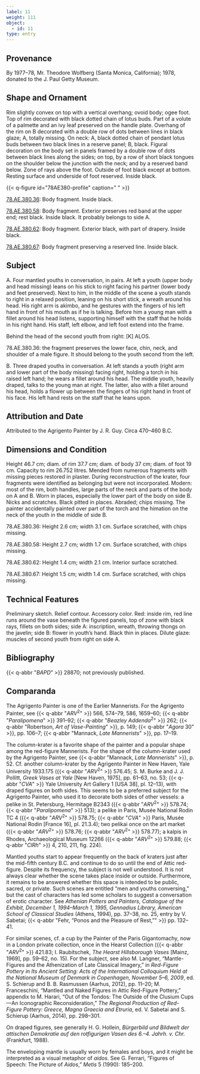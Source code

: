 ```yaml
---
label: 11
weight: 111
object:
  - id: 11
type: entry
---
```


## Provenance

By 1977–78, Mr. Theodore Wolfberg (Santa Monica, California); 1978, donated to the J. Paul Getty Museum.

## Shape and Ornament

Rim slightly convex on top with a vertical overhang; ovoid body; ogee foot. Top of rim decorated with black dotted chain of lotus buds. Part of a volute of a palmette and an ivy leaf preserved on the handle plate. Overhang of the rim on B decorated with a double row of dots between lines in black glaze; A, totally missing. On neck: A, black dotted chain of pendant lotus buds between two black lines in a reserve panel; B, black. Figural decoration on the body set in panels framed by a double row of dots between black lines along the sides; on top, by a row of short black tongues on the shoulder below the junction with the neck; and by a reserved band below. Zone of rays above the foot. Outside of foot black except at bottom. Resting surface and underside of foot reserved. Inside black.

{{< q-figure id="78AE380-profile" caption=" " >}}

[78.AE.380.36](http://www.getty.edu/art/collection/objects/106903/): Body fragment. Inside black.

[78.AE.380.58](http://www.getty.edu/art/collection/objects/106912/): Body fragment. Exterior preserves red band at the upper end; rest black. Inside black. It probably belongs to side A.

[78.AE.380.62](http://www.getty.edu/art/collection/objects/106916/): Body fragment. Exterior black, with part of drapery. Inside black.

[78.AE.380.67](http://www.getty.edu/art/collection/objects/106921/): Body fragment preserving a reserved line. Inside black.

## Subject

A. Four mantled youths in conversation, in pairs. At left a youth (upper body and head missing) leans on his stick to right facing his partner (lower body and feet preserved). Next to him, in the middle of the scene a youth stands to right in a relaxed position, leaning on his short stick, a wreath around his head. His right arm is akimbo, and he gestures with the fingers of his left hand in front of his mouth as if he is talking. Before him a young man with a fillet around his head listens, supporting himself with the staff that he holds in his right hand. His staff, left elbow, and left foot extend into the frame.

Behind the head of the second youth from right: [K] ALOS.

78.AE.380.36: the fragment preserves the lower face, chin, neck, and shoulder of a male figure. It should belong to the youth second from the left.

B. Three draped youths in conversation. At left stands a youth (right arm and lower part of the body missing) facing right, holding a torch in his raised left hand; he wears a fillet around his head. The middle youth, heavily draped, talks to the young man at right. The latter, also with a fillet around his head, holds a flower up between the fingers of his right hand in front of his face. His left hand rests on the staff that he leans upon.

## Attribution and Date

Attributed to the Agrigento Painter by J. R. Guy. Circa 470–460 B.C.

## Dimensions and Condition

Height 46.7 cm; diam. of rim 37.7 cm; diam. of body 37 cm; diam. of foot 19 cm. Capacity to rim 26.752 litres. Mended from numerous fragments with missing pieces restored in plaster. During reconstruction of the krater, four fragments were identified as belonging but were not incorporated. Modern: most of the rim, both handles, large parts of the neck and parts of the body on A and B. Worn in places, especially the lower part of the body on side B. Nicks and scratches. Black pitted in places. Abraded; chips missing. The painter accidentally painted over part of the torch and the himation on the neck of the youth in the middle of side B.

78.AE.380.36: Height 2.6 cm; width 3.1 cm. Surface scratched, with chips missing.

78.AE.380.58: Height 2.7 cm; width 1.7 cm. Surface scratched, with chips missing.

78.AE.380.62: Height 1.4 cm; width 2.1 cm. Interior surface scratched.

78.AE.380.67: Height 1.5 cm; width 1.4 cm. Surface scratched, with chips missing.

## Technical Features

Preliminary sketch. Relief contour. Accessory color. Red: inside rim, red line runs around the vase beneath the figured panels, top of zone with black rays, fillets on both sides; side A: inscription, wreath, throwing thongs on the javelin; side B: flower in youth’s hand. Black thin in places. Dilute glaze: muscles of second youth from right on side A.

## Bibliography

{{< q-abbr "*BAPD*" >}} 28870; not previously published.

## Comparanda

The Agrigento Painter is one of the Earlier Mannerists. For the Agrigento Painter, see {{< q-abbr "*ARV*<sup>2</sup>" >}} 566, 574–79, 586, 1659–60; {{< q-abbr "*Paralipomena*" >}} 391–92; {{< q-abbr "*Beazley Addenda*<sup>2</sup>" >}} 262; {{< q-abbr "Robertson, *Art of Vase-Painting*" >}}, p. 149; {{< q-abbr "*Agora* 30" >}}, pp. 106–7; {{< q-abbr "Mannack, *Late Mannerists*" >}}, pp. 17–19.

The column-krater is a favorite shape of the painter and a popular shape among the red-figure Mannerists. For the shape of the column-krater used by the Agrigento Painter, see {{< q-abbr "Mannack, *Late Mannerists*" >}}, p. 52. Cf. another column-krater by the Agrigento Painter in New Haven, Yale University 1933.175 ({{< q-abbr "*ARV*<sup>2</sup>" >}} 576.45; S. M. Burke and J. J. Pollitt, *Greek Vases at Yale* [New Haven, 1975], pp. 61–63, no. 53; {{< q-abbr "*CVA*" >}} Yale University Art Gallery 1 [USA 38], pl. 12–13), with draped figures on both sides. This seems to be a preferred subject for the Agrigento Painter, who used it to decorate both sides of other vessels: a pelike in St. Petersburg, Hermitage B2343 ({{< q-abbr "*ARV*<sup>2</sup>" >}} 578.74; {{< q-abbr "*Paralipomena*" >}} 513); a pelike in Paris, Musée National Rodin TC 4 ({{< q-abbr "*ARV*<sup>2</sup>" >}} 578.75; {{< q-abbr "*CVA*" >}} Paris, Musée National Rodin [France 16], pl. 21.3.4); two pelikai once on the art market ({{< q-abbr "*ARV*<sup>2</sup>" >}} 578.76; {{< q-abbr "*ARV*<sup>2</sup>" >}} 578.77); a kalpis in Rhodes, Archaeological Museum 12266 ({{< q-abbr "*ARV*<sup>2</sup>" >}} 579.88; {{< q-abbr "*ClRh*" >}} 4, 210, 211, fig. 224).

Mantled youths start to appear frequently on the back of kraters just after the mid-fifth century B.C. and continue to do so until the end of Attic red-figure. Despite its frequency, the subject is not well understood. It is not always clear whether the scene takes place inside or outside. Furthermore, it remains to be answered whether this space is intended to be public, sacred, or private. Such scenes are entitled “men and youths conversing,” but the cast of characters has led some scholars to suggest a conversation of erotic character. See *Athenian Potters and Painters, Catalogue of the Exhibit, December 1, 1994–March 1, 1995, Gennadius Library, American School of Classical Studies* (Athens, 1994), pp. 37–38, no. 25, entry by V. Sabetai; {{< q-abbr "Fehr, “Ponos and the Pleasure of Rest,”" >}} pp. 132–41.

For similar scenes, cf. a cup by the Painter of the Paris Gigantomachy, now in a London private collection, once in the Hearst Collection ({{< q-abbr "*ARV*<sup>2</sup>" >}} 421.83; I. Raubitschek, *The Hearst Hillsborough Vases* [Mainz, 1969], pp. 59–62, no. 15). For the subject, see also M. Langner, “Mantle-Figures and the Athenization of Late Classical Imagery,” in *Red-Figure Pottery in Its Ancient Setting: Acts of the International Colloquium Held at the National Museum of Denmark in Copenhagen, November 5–6, 2009*, ed. S. Schierup and B. B. Rasmussen (Aarhus, 2012), pp. 11–20; M. Franceschini, “Mantled and Naked Figures in Attic Red-Figure Pottery,” appendix to M. Harari, “Out of the Tondos: The Outside of the Clusium Cups—An Iconographic Reconsideration,” *The Regional Production of Red-Figure Pottery: Greece, Magna Graecia and Etruria*, ed. V. Sabetai and S. Schierup (Aarhus, 2014), pp. 298–301.

On draped figures, see generally H. G. Hollein, *Bürgerbild und Bildwelt der attischen Demokratie auf den rotfigurigen Vasen des 6.–4. Jahrh. v. Chr.* (Frankfurt, 1988).

The enveloping mantle is usually worn by females and boys, and it might be interpreted as a visual metaphor of *aidos*. See G. Ferrari, “Figures of Speech: The Picture of *Aidos*,” *Metis* 5 (1990): 185–200.
